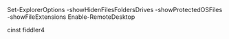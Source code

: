 Set-ExplorerOptions -showHidenFilesFoldersDrives -showProtectedOSFiles -showFileExtensions
Enable-RemoteDesktop

cinst fiddler4
